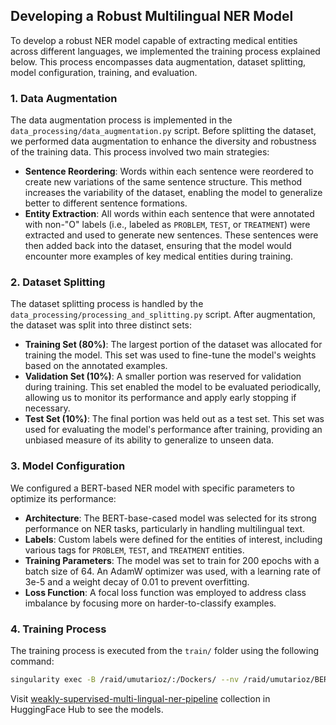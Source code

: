 ## Developing a Robust Multilingual NER Model

To develop a robust NER model capable of extracting medical entities across different languages, we implemented the training process explained below. This process encompasses data augmentation, dataset splitting, model configuration, training, and evaluation.

### 1. Data Augmentation
The data augmentation process is implemented in the `data_processing/data_augmentation.py` script. Before splitting the dataset, we performed data augmentation to enhance the diversity and robustness of the training data. This process involved two main strategies:
   - **Sentence Reordering**: Words within each sentence were reordered to create new variations of the same sentence structure. This method increases the variability of the dataset, enabling the model to generalize better to different sentence formations.
   - **Entity Extraction**: All words within each sentence that were annotated with non-"O" labels (i.e., labeled as `PROBLEM`, `TEST`, or `TREATMENT`) were extracted and used to generate new sentences. These sentences were then added back into the dataset, ensuring that the model would encounter more examples of key medical entities during training.

### 2. Dataset Splitting
The dataset splitting process is handled by the `data_processing/processing_and_splitting.py` script. After augmentation, the dataset was split into three distinct sets:
   - **Training Set (80%)**: The largest portion of the dataset was allocated for training the model. This set was used to fine-tune the model's weights based on the annotated examples.
   - **Validation Set (10%)**: A smaller portion was reserved for validation during training. This set enabled the model to be evaluated periodically, allowing us to monitor its performance and apply early stopping if necessary.
   - **Test Set (10%)**: The final portion was held out as a test set. This set was used for evaluating the model's performance after training, providing an unbiased measure of its ability to generalize to unseen data.

### 3. Model Configuration
We configured a BERT-based NER model with specific parameters to optimize its performance:
   - **Architecture**: The BERT-base-cased model was selected for its strong performance on NER tasks, particularly in handling multilingual text.
   - **Labels**: Custom labels were defined for the entities of interest, including various tags for `PROBLEM`, `TEST`, and `TREATMENT` entities.
   - **Training Parameters**: The model was set to train for 200 epochs with a batch size of 64. An AdamW optimizer was used, with a learning rate of 3e-5 and a weight decay of 0.01 to prevent overfitting.
   - **Loss Function**: A focal loss function was employed to address class imbalance by focusing more on harder-to-classify examples.

### 4. Training Process
The training process is executed from the `train/` folder using the following command:

```bash
singularity exec -B /raid/umutarioz/:/Dockers/ --nv /raid/umutarioz/BERT/ner_env.sif/ bash /Dockers/BERT/create_ner_env.sh data/train.parquet data/validate.parquet data/test.parquet "0,1" 2 "my_run_name" "log_file_name"
```

Visit [weakly-supervised-multi-lingual-ner-pipeline](https://huggingface.co/collections/rigonsallauka/weakly-supervised-multi-lingual-ner-pipeline-67079f566a22b1b67ac9631f) collection in HuggingFace Hub to see the models.